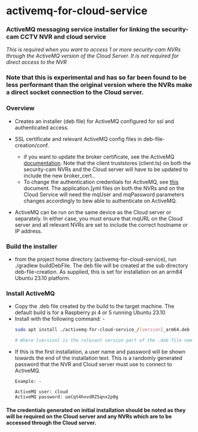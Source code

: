 # activemq-for-cloud-service
### ActiveMQ messaging service installer for linking the security-cam CCTV NVR and cloud service

*This is required when you want to access 1 or more security-cam NVRs
through the ActiveMQ version of the Cloud Server. It is not required for
direct access to the NVR* 

### Note that this is experimental and has so far been found to be less performant than the original version where the NVRs make a direct socket connection to the Cloud server.

### Overview
* Creates an installer (deb file) for ActiveMQ configured for ssl and
authenticated access.
* SSL certificate and relevant ActiveMQ config files in deb-file-creation/conf.
  * if you want to update the broker certificate, see the ActiveMQ <a href="https://activemq.apache.org/how-do-i-use-ssl">documentation</a>.
  Note that the client truststores (client.ts) on both the security-cam NVRs and the Cloud server will have to be updated to include the new broker_cert..
  * To change the authentication credentials for ActiveMQ, see <a href="https://medium.com/@ankithahjpgowda/enable-authentication-and-configure-activemq-in-java-application-5c3d1c185a67#:~:text=To%20enable%20authentication%2C%20you%20can,with%20required%20username%20and%20password.&text=We%20can%20use%20any%20of,to%20ActiveMQ%20from%20our%20application">this</a> document.
  The application.]yml files on both the NVRs and on the Cloud Service will need the mqUser and mqPassword parameters changes
  accordingly to bew able to authenticate on ActiveMQ.

* ActiveMQ can be run on the same device as the Cloud server or separately. In either case, you must ensure that
mqURL on the Cloud server and all relevant NVRs are set to include the correct hostname or IP address.

### Build the installer
* from the project home directory (activemq-for-cloud-service), run ./gradlew buildDebFile. The deb file will be created at
the sub directory deb-file-creation. As supplied, this is set for installation on an arm84 Ubuntu 23.10 platform. 

### Install ActiveMQ 
* Copy the .deb file created by the build to the target machine. The default build is for a Raspberry pi 4 or 5
running Ubuntu 23.10
* Install with the following command: -
  ```bash
  sudo apt install ./activemq-for-cloud-service_/[version]_arm64.deb
  
  # Where [version] is the relevant version part of the .deb file name.
  ```
* If this is the first installation, a user name and password will be shown towards the end of the installation text.
This is a randomly generated password that the NVR and Cloud server must use to connect to ActiveMQ.
  ```agsl
  Example: -
  
  ActiveMQ user: cloud
  ActiveMQ password: ueCqt4hxvdRZ5qnx2p0g
  ```
#### The credentials generated on initial installation should be noted as they will be required on the Cloud server and any NVRs which are to be accessed through the Cloud server.
  



